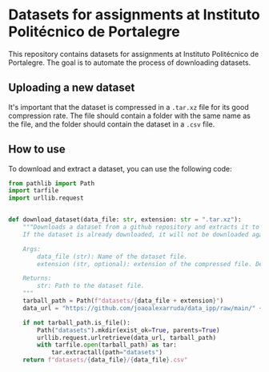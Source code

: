 # Datasets for assignments at Instituto Politécnico de Portalegre

This repository contains datasets for assignments at Instituto Politécnico de Portalegre. The goal is to automate the process of downloading datasets.

## Uploading a new dataset

It's important that the dataset is compressed in a `.tar.xz` file for its good compression rate. The file should contain a folder with the same name as the file, and the folder should contain the dataset in a `.csv` file.

## How to use

To download and extract a dataset, you can use the following code:

```python
from pathlib import Path
import tarfile
import urllib.request


def download_dataset(data_file: str, extension: str = ".tar.xz"):
    """Downloads a dataset from a github repository and extracts it to the datasets folder. 
    If the dataset is already downloaded, it will not be downloaded again.

    Args:
        data_file (str): Name of the dataset file.
        extension (str, optional): extension of the compressed file. Defaults to ".tar.xz".

    Returns:
        str: Path to the dataset file.
    """
    tarball_path = Path(f"datasets/{data_file + extension}")
    data_url = "https://github.com/joaoalexarruda/data_ipp/raw/main/" + data_file + extension

    if not tarball_path.is_file():
        Path("datasets").mkdir(exist_ok=True, parents=True)
        urllib.request.urlretrieve(data_url, tarball_path)
        with tarfile.open(tarball_path) as tar:
            tar.extractall(path="datasets")
    return f"datasets/{data_file}/{data_file}.csv"
